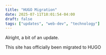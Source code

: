 ```yaml
---
title: "HUGO Migration"
date: 2025-07-11T18:01:54-04:00
draft: false
tags: ["updates", "web-dev", "technology"]
---
```


Alright, a bit of an update.

This site has officially been migrated to HUGO